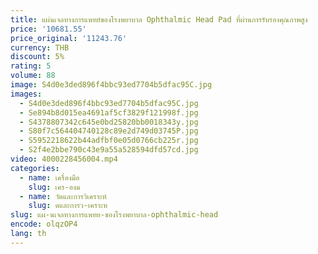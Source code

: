 ```yaml
---
title: แผ่นเจลทางการแพทย์ของโรงพยาบาล Ophthalmic Head Pad ที่ผ่านการรับรองคุณภาพสูง
price: '10681.55'
price_original: '11243.76'
currency: THB
discount: 5%
rating: 5
volume: 88
image: S4d0e3ded896f4bbc93ed7704b5dfac95C.jpg
images:
  - S4d0e3ded896f4bbc93ed7704b5dfac95C.jpg
  - Se894b8d015ea4691af5cf3829f121998f.jpg
  - S4378807342c645e0bd25820bb0018343y.jpg
  - S80f7c564404740128c89e2d749d03745P.jpg
  - S5952218622b44adfbf0e05d0766cb225r.jpg
  - S2f4e2bbe790c43e9a55a528594dfd57cd.jpg
video: 4000228456004.mp4
categories:
  - name: เครื่องมือ
    slug: เคร-องม
  - name: วัดและการวิเคราะห์
    slug: ดและการว-เคราะห
slug: แผ-นเจลทางการแพทย-ของโรงพยาบาล-ophthalmic-head
encode: olqzOP4
lang: th
---
```

  